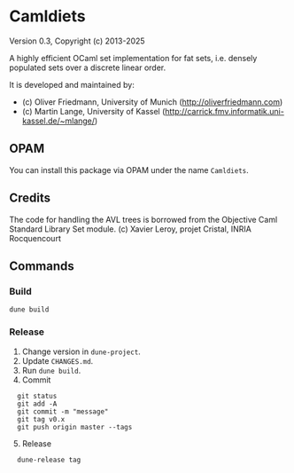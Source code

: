 Camldiets
==================

Version 0.3, Copyright (c) 2013-2025

A highly efficient OCaml set implementation for fat sets, i.e. densely populated sets over a discrete linear order.

It is developed and maintained by:
- (c) Oliver Friedmann, University of Munich (http://oliverfriedmann.com)
- (c) Martin Lange, University of Kassel (http://carrick.fmv.informatik.uni-kassel.de/~mlange/)

## OPAM

You can install this package via OPAM under the name `Camldiets`.


## Credits
The code for handling the AVL trees is borrowed from the Objective Caml Standard Library Set module.
(c) Xavier Leroy, projet Cristal, INRIA Rocquencourt


## Commands


### Build

```
dune build
```

### Release

1. Change version in `dune-project`.
2. Update `CHANGES.md`.
3. Run `dune build`.
4. Commit
```
  git status
  git add -A
  git commit -m "message"
  git tag v0.x
  git push origin master --tags
```
5. Release
```
  dune-release tag
